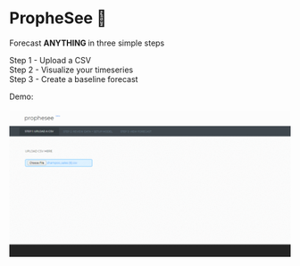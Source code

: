 # PropheSee 🔮

Forecast <b> ANYTHING </b> in three simple steps

Step 1 - Upload a CSV <br>
Step 2 - Visualize your timeseries <br>
Step 3 - Create a baseline forecast <br>

Demo: <br> <br>
![Screenshot of Prophesee](demo.gif)
